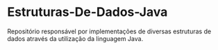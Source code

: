 # Estruturas-De-Dados-Java
Repositório responsável por implementações de diversas estruturas de dados através da utilização da linguagem Java.
